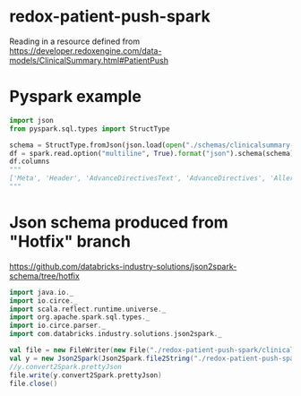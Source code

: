 # redox-patient-push-spark
Reading in a resource defined from  https://developer.redoxengine.com/data-models/ClinicalSummary.html#PatientPush


# Pyspark example

``` python
import json
from pyspark.sql.types import StructType

schema = StructType.fromJson(json.load(open("./schemas/clinicalsummary-patientpush.spark.json", "r")))
df = spark.read.option("multiline", True).format("json").schema(schema).load("test_data/*json") 
df.columns
"""
['Meta', 'Header', 'AdvanceDirectivesText', 'AdvanceDirectives', 'AllergyText', 'Allergies', 'CareTeams', 'EncountersText', 'Encounters', 'FamilyHistoryText', 'FamilyHistory', 'FunctionalStatusText', 'FunctionalStatus', 'GoalsText', 'Goals', 'HealthConcernsText', 'HealthConcerns', 'ImmunizationText', 'Immunizations', 'InsurancesText', 'Insurances', 'MedicalHistoryText', 'MedicalEquipmentText', 'MedicalEquipment', 'MedicationsText', 'Medications', 'NoteSections', 'PlanOfCareText', 'PlanOfCare', 'ProblemsText', 'Problems', 'ProceduresText', 'Procedures', 'ResolvedProblemsText', 'ResolvedProblems', 'ResultText', 'Results', 'SocialHistoryText', 'SocialHistory', 'VitalSignsText', 'VitalSigns']
"""
```

# Json schema produced from "Hotfix" branch

https://github.com/databricks-industry-solutions/json2spark-schema/tree/hotfix

``` scala
import java.io._
import io.circe._
import scala.reflect.runtime.universe._
import org.apache.spark.sql.types._
import io.circe.parser._
import com.databricks.industry.solutions.json2spark._

val file = new FileWriter(new File("./redox-patient-push-spark/clinicalsummary-patientpush.spark.json"))
val y = new Json2Spark(Json2Spark.file2String("./redox-patient-push-spark/clinicalsummary-patientpush.json"))
//y.convert2Spark.prettyJson
file.write(y.convert2Spark.prettyJson)
file.close()

```



